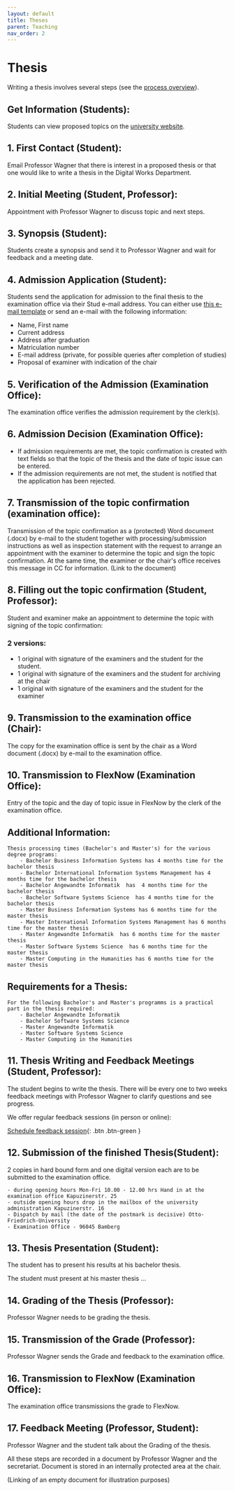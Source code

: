 ```yaml
---
layout: default
title: Theses
parent: Teaching
nav_order: 2
---
```


# Thesis

Writing a thesis involves several steps (see the [process overview](theses_process.html)).

## Get Information (Students):
Students can view proposed topics on the [university website](https://www.uni-bamberg.de/digital-work/studium/abschlussarbeiten/).

## 1. First Contact (Student):
Email Professor Wagner that there is interest in a proposed thesis or that one would like to write a thesis in the Digital Works Department.

## 2. Initial Meeting (Student, Professor):
Appointment with Professor Wagner to discuss topic and next steps.

## 3. Synopsis (Student):
Students create a synopsis and send it to Professor Wagner and wait for feedback and a meeting date.

## 4. Admission Application (Student):
Students send the application for admission to the final thesis to the examination office via their Stud e-mail address. You can either use [this e-mail template](theses_admission_mail.html) or send an e-mail with the following information:
- Name, First name
- Current address
- Address after graduation
- Matriculation number
- E-mail address (private, for possible queries after completion of studies)
- Proposal of examiner with indication of the chair

## 5. Verification of the Admission (Examination Office):
The examination office verifies the admission requirement by the clerk(s).

## 6. Admission Decision (Examination Office):
- If admission requirements are met, the topic confirmation is created with text fields so that the topic of the thesis and the date of topic issue can be entered.
- If the admission requirements are not met, the student is notified that the application has been rejected.

## 7. Transmission of the topic confirmation (examination office):
Transmission of the topic confirmation as a (protected) Word document (.docx) by e-mail to the student together with processing/submission instructions as well as inspection statement with the request to arrange an appointment with the examiner to determine the topic and sign the topic confirmation. At the same time, the examiner or the chair's office receives this message in CC for information.
(Link to the document)

## 8. Filling out the topic confirmation (Student, Professor):
Student and examiner make an appointment to determine the topic with signing of the topic confirmation:

### 2 versions: 
- 1 original with signature of the examiners and the student for the student.
- 1 original with signature of the examiners and the student for archiving at the chair
- 1 original with signature of the examiners and the student for the examiner

## 9. Transmission to the examination office (Chair):
The copy for the examination office is sent by the chair as a Word document (.docx) by e-mail to the examination office.

## 10. Transmission to FlexNow (Examination Office):
Entry of the topic and the day of topic issue in FlexNow by the clerk of the examination office.

## Additional Information:
    Thesis processing times (Bachelor's and Master's) for the various degree programs:
        - Bachelor Business Information Systems has 4 months time for the bachelor thesis
        - Bachelor International Information Systems Management has 4 months time for the bachelor thesis
        - Bachelor Angewandte Informatik  has  4 months time for the bachelor thesis
        - Bachelor Software Systems Science  has 4 months time for the bachelor thesis
        - Master Business Information Systems has 6 months time for the master thesis
        - Master International Information Systems Management has 6 months time for the master thesis
        - Master Angewandte Informatik  has 6 months time for the master thesis
        - Master Software Systems Science  has 6 months time for the master thesis
        - Master Computing in the Humanities has 6 months time for the master thesis
        
## Requirements for a Thesis:
    For the following Bachelor's and Master's programms is a practical part in the thesis required:
        - Bachelor Angewandte Informatik
        - Bachelor Software Systems Science
        - Master Angewandte Informatik
        - Master Software Systems Science
        - Master Computing in the Humanities

## 11. Thesis Writing and Feedback Meetings (Student, Professor):
The student begins to write the thesis.
    There will be every one to two weeks feedback meetings with Professor Wagner to clarify questions and see progress.
        
We offer regular feedback sessions (in person or online):

[Schedule feedback session](https://calendly.com/gerit-wagner/30min){: .btn .btn-green }


## 12. Submission of the finished Thesis(Student):
2 copies in hard bound form and one digital version each are to be submitted to the examination office.
    
    - during opening hours Mon-Fri 10.00 - 12.00 hrs Hand in at the examination office Kapuzinerstr. 25
    - outside opening hours drop in the mailbox of the university administration Kapuzinerstr. 16
    - Dispatch by mail (the date of the postmark is decisive) Otto-Friedrich-University 
    - Examination Office - 96045 Bamberg

## 13. Thesis Presentation (Student):
The student has to present his results at his bachelor thesis.

The student must present at his master thesis ...

## 14. Grading of the Thesis (Professor):
Professor Wagner needs to be grading the thesis.

## 15. Transmission of the Grade (Professor):
Professor Wagner sends the Grade and feedback to the examination office.

## 16. Transmission to FlexNow (Examination Office):
The examination office transmissions the grade to FlexNow.

## 17. Feedback Meeting (Professor, Student):
Professor Wagner and the student talk about the Grading of the thesis.

All these steps are recorded in a document by Professor Wagner and the secretariat.  Document is stored in an internally protected area at the chair.

(Linking of an empty document for illustration purposes)



